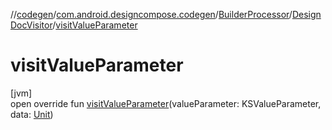 //[codegen](../../../../index.md)/[com.android.designcompose.codegen](../../index.md)/[BuilderProcessor](../index.md)/[DesignDocVisitor](index.md)/[visitValueParameter](visit-value-parameter.md)

# visitValueParameter

[jvm]\
open override fun [visitValueParameter](visit-value-parameter.md)(valueParameter: KSValueParameter, data: [Unit](https://kotlinlang.org/api/latest/jvm/stdlib/kotlin/-unit/index.html))
